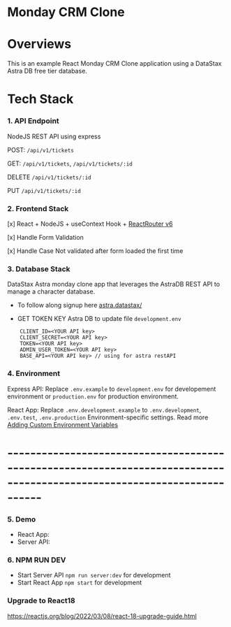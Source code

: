# Monday CRM Clone

# Overviews

This is an example React Monday CRM Clone application using a DataStax Astra DB free tier database.

# Tech Stack
### 1. API Endpoint

NodeJS REST API using express

POST: `/api/v1/tickets`

GET: `/api/v1/tickets`, `/api/v1/tickets/:id`

DELETE `/api/v1/tickets/:id`

PUT `/api/v1/tickets/:id`

### 2. Frontend Stack

[x] React + NodeJS + useContext Hook + [ReactRouter v6](https://reactrouter.com/docs/en/v6/upgrading/v5)

[x] Handle Form Validation

[x] Handle Case Not validated after form loaded the first time

### 3. Database Stack

DataStax Astra monday clone app that leverages the AstraDB REST API to manage a character database.

- To follow along signup here [astra.datastax/](https://astra.datastax.com/register/U2FsdGVkX1s1L2a3S4huogp2CPG43W5J7Hqq5JeT42hTz5shY3mrB3ySbFGPRyKAeZnjIiY6yPwK5gCV2HWhKXDBp1L2u3S8i0rQe1Q2u3A4le1Q2u3A4l)

- GET TOKEN KEY Astra DB to update file `development.env`

```
    CLIENT_ID=<YOUR API key>
    CLIENT_SECRET=<YOUR API key>
    TOKEN=<YOUR API key>
    ADMIN_USER_TOKEN=<YOUR API key>
    BASE_API=<YOUR API key> // using for astra restAPI
```

### 4. Environment

Express API: Replace `.env.example` to `development.env` for developement environment or `production.env` for production environment.

React App: Replace `.env.development.example` to `.env.development`, `.env.test`, `.env.production` Environment-specific settings. 
Read more [Adding Custom Environment Variables](https://create-react-app.dev/docs/adding-custom-environment-variables/)

# ------------------------------------------------------------------------------------------------------------------------
### 5. Demo

- React App:
- Server API: 

### 6. NPM RUN DEV

- Start Server API `npm run server:dev` for development
- Start React App `npm start` for development

### Upgrade to React18

https://reactjs.org/blog/2022/03/08/react-18-upgrade-guide.html
